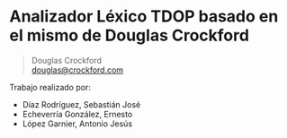 # Analizador Léxico TDOP basado en el mismo de Douglas Crockford

> Douglas Crockford <br>
> douglas@crockford.com

Trabajo realizado por:

* Díaz Rodríguez, Sebastián José
* Echeverría González, Ernesto
* López Garnier, Antonio Jesús